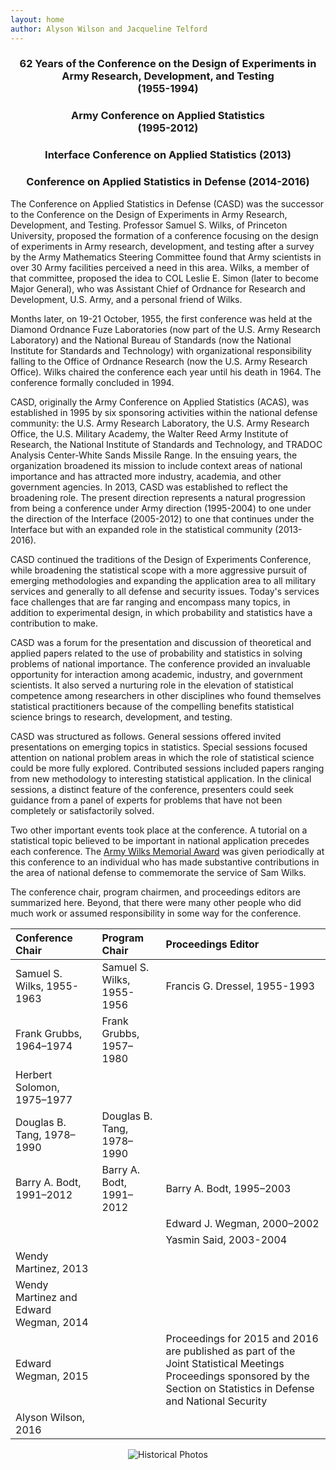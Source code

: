 ```yaml
---
layout: home
author: Alyson Wilson and Jacqueline Telford
---
```


<h3 align="center">62 Years of the Conference on the Design of Experiments in Army Research, Development, and Testing<br> 
  (1955-1994)</h3>
<h3 align="center">Army Conference on Applied Statistics<br>(1995-2012)</h3>
<h3 align="center">Interface Conference on Applied Statistics (2013)</h3>
<h3 align="center">Conference on Applied Statistics in Defense (2014-2016)</h3>
  
The Conference on Applied Statistics in Defense (CASD) was the successor to the Conference on the Design of Experiments in Army Research, Development, and Testing. Professor Samuel S. Wilks, of Princeton University, proposed the formation of a conference focusing on the design of experiments in Army research, development, and testing after a survey by the Army Mathematics Steering Committee found that Army scientists in over 30 Army facilities perceived a need in this area. Wilks, a member of that committee, proposed the idea to COL Leslie E. Simon (later to become Major General), who was Assistant Chief of Ordnance for Research and Development, U.S. Army, and a personal friend of Wilks.

Months later, on 19-21 October, 1955, the first conference was held at the Diamond Ordnance Fuze Laboratories (now part of the U.S. Army Research Laboratory) and the National Bureau of Standards (now the National Institute for Standards and Technology) with organizational responsibility falling to the Office of Ordnance Research (now the U.S. Army Research Office). Wilks chaired the conference each year until his death in 1964. The conference formally concluded in 1994.

CASD, originally the Army Conference on Applied Statistics (ACAS), was established in 1995 by six sponsoring activities within the national defense community: the U.S. Army Research Laboratory, the U.S. Army Research Office, the U.S. Military Academy, the Walter Reed Army Institute of Research, the National Institute of Standards and Technology, and TRADOC Analysis Center-White Sands Missile Range. In the ensuing years, the organization broadened its mission to include context areas of national importance and has attracted more industry, academia, and other government agencies. In 2013, CASD was established to reflect the broadening role. The present direction represents a natural progression from being a conference under Army direction (1995-2004) to one under the direction of the Interface (2005-2012) to one that continues under the Interface but with an expanded role in the statistical community (2013-2016).

CASD continued the traditions of the Design of Experiments Conference, while broadening the statistical scope with a more aggressive pursuit of emerging methodologies and expanding the application area to all military services and generally to all defense and security issues. Today's services face challenges that are far ranging and encompass many topics, in addition to experimental design, in which probability and statistics have a contribution to make.

CASD was a forum for the presentation and discussion of theoretical and applied papers related to the use of probability and statistics in solving problems of national importance. The conference provided an invaluable opportunity for interaction among academic, industry, and government scientists. It also served a nurturing role in the elevation of statistical competence among researchers in other disciplines who found themselves statistical practitioners because of the compelling benefits statistical science brings to research, development, and testing.

CASD was structured as follows. General sessions offered invited presentations on emerging topics in statistics. Special sessions focused attention on national problem areas in which the role of statistical science could be more fully explored. Contributed sessions included papers ranging from new methodology to interesting statistical application. In the clinical sessions, a distinct feature of the conference, presenters could seek guidance from a panel of experts for problems that have not been completely or satisfactorily solved. 

Two other important events took place at the conference. A tutorial on a statistical topic believed to be important in national application precedes each conference. The [Army Wilks Memorial Award](https://alysongwilson.github.io/ACAS/wilksaward) was given periodically at this conference to an individual who has made substantive contributions in the area of national defense to commemorate the service of Sam Wilks.

The conference chair, program chairmen, and proceedings editors are summarized here. Beyond, that there were many other people who did much work or assumed responsibility in some way for the conference.

| Conference Chair | Program Chair | Proceedings Editor
| :--- | :--- | :--- |
| Samuel S. Wilks, 1955-1963 | Samuel S. Wilks, 1955-1956 | Francis G. Dressel, 1955-1993 |
| Frank Grubbs, 1964–1974 | Frank Grubbs, 1957–1980 | |
| Herbert Solomon, 1975–1977 | | |
| Douglas B. Tang, 1978–1990 | Douglas B. Tang, 1978–1990 | |
| Barry A. Bodt, 1991–2012 | Barry A. Bodt, 1991–2012 | Barry A. Bodt, 1995–2003 |
| | | Edward J. Wegman, 2000–2002 |
| | | Yasmin Said, 2003-2004 |
| Wendy Martinez, 2013 | | |
| Wendy Martinez and Edward Wegman, 2014 | | |
| Edward Wegman, 2015 | | Proceedings for 2015 and 2016 are published as part of the Joint Statistical Meetings Proceedings sponsored by the Section on Statistics in Defense and National Security |
| Alyson Wilson, 2016 | | |


<p align="center">
<img src="https://alysongwilson.github.io/ACAS/50Years.jpg" alt="Historical Photos">
</p>

